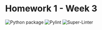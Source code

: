 # Homework 1 - Week 3

![Python package](https://github.com/medranoperdjm/root_homework1/workflows/Python%20package/badge.svg)
![Pylint](https://github.com/medranoperdjm/root_homework1/workflows/Pylint/badge.svg)
![Super-Linter](https://github.com/medranoperdjm/root_homework1/workflows/Super-Linter/badge.svg)

